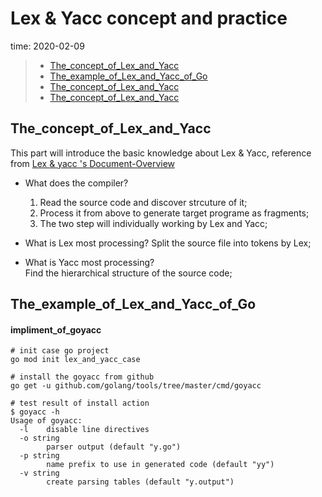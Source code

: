 # Lex & Yacc concept and practice   
time: 2020-02-09   



> - [The_concept_of_Lex_and_Yacc](#The_concept_of_Lex_and_Yacc)     
> - [The_example_of_Lex_and_Yacc_of_Go](#The_example_of_Lex_and_Yacc_of_Go)     
> - [The_concept_of_Lex_and_Yacc](#The_concept_of_Lex_and_Yacc)     
> - [The_concept_of_Lex_and_Yacc](#The_concept_of_Lex_and_Yacc)     




## The_concept_of_Lex_and_Yacc  

 This part will introduce the basic knowledge about Lex & Yacc, reference from [Lex & yacc 's Document-Overview](http://dinosaur.compilertools.net/)

 - What does the compiler?  
   1. Read the source code and discover strcuture of it;  
   2. Process it from above to generate target programe as fragments;   
   3. The two step will individually working by Lex and Yacc;    

 - What is Lex most processing? 
   Split the source file into tokens by Lex;   

 - What is Yacc most processing?   
   Find the hierarchical structure of the source code;   

## The_example_of_Lex_and_Yacc_of_Go  

#### impliment_of_goyacc   

```shell
# init case go project
go mod init lex_and_yacc_case

# install the goyacc from github  
go get -u github.com/golang/tools/tree/master/cmd/goyacc

# test result of install action
$ goyacc -h
Usage of goyacc:
  -l    disable line directives
  -o string
        parser output (default "y.go")
  -p string
        name prefix to use in generated code (default "yy")
  -v string
        create parsing tables (default "y.output")
```
   

